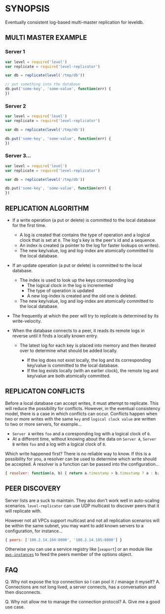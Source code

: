 # SYNOPSIS
Eventually consistent log-based multi-master replication for leveldb.

## MULTI MASTER EXAMPLE

### Server 1

```js
var level = require('level')
var replicate = require('level-replicator')

var db = replicate(level('/tmp/db'))

// put something into the database
db.put('some-key', 'some-value', function(err) {
})
```

### Server 2

```js
var level = require('level')
var replicate = require('level-replicator')

var db = replicate(level('/tmp/db'))

db.put('some-key', 'some-value', function(err) {
})
```

### Server 3...

```js
var level = require('level')
var replicate = require('level-replicator')

var db = replicate(level('/tmp/db'))

db.put('some-key', 'some-value', function(err) {
})
```

## REPLICATION ALGORITHM
- If a write operation (a put or delete) is committed to the local database
  for the first time.

  - A log is created that contains the type of operation and a logical clock
    that is set at `0`. The log's key is the peer's id and a sequence.
  - An index is created (a pointer to the log for faster lookups on writes).
  - The new key/value, log and log-index are atomically committed to the local
    database.

- If an update operation (a put or delete) is committed to the local database.

  - The index is used to look up the keys corresponding log
    - The logical clock in the log is incremented
    - The type of operation is updated
    - A new log-index is created and the old one is deleted.
  - The new key/value, log and log-index are atomically committed to the local
    database.

- The frequently at which the peer will try to replicate is determined by its
  write-velocity.

- When the database connects to a peer, it reads its remote logs in reverse
  until it finds a locally known entry.

  - The latest log for each key is placed into memory and then iterated
    over to determine what should be added locally.

    - If the log does not exist locally, the log and its corresponding
      key/value is committed to the local database.
    - If the log exists locally (with an earlier clock), the remote log
      and key/value are both atomically committed.

## REPLICATON CONFLICTS
Before a local database can accept writes, it must attempt to replicate. This
will reduce the possibility for conflicts. However, in the eventual consistency
model, there is a case in which conflicts can occur. Conflicts happen when two
or more writes with the same `key` and `logical clock value` are written to two
or more servers, for example...

- `Server A` writes `foo` and a coresponding log with a logical clock of `0`.
- At a different time, without knowing about the data on `Server A`, `Server B`
  writes `foo` and a log with a logical clock of `0`.

Which write happened first? There is no reliable way to know. If this is a
possibility for you, a resolver can be used to determine which write should be
accepted. A resolver is a function can be passed into the configuration...

```js
{ resolver: function(a, b) { return a.timestamp > b.timestamp ? a : b; } }
```

## PEER DISCOVERY
Server lists are a suck to maintain. They also don't work well in auto-scaling
scenarios. `level-replicator` can use UDP multicast to discover peers that it
will replicate with.

However not all VPCs support multicast and not all replication scenarios will
be within the same subnet, you may want to add known servers to a configuration,
for instance...

```js
{ peers: ['100.2.14.104:8000', '100.2.14.105:8000'] }
```

Otherwise you can use a service registry like [`seaport`] or an module
like [`aws-instances`]() to feed the peers member of the options object.

## FAQ

Q. Why not expose the tcp connection so I can pool it / manage it myself?
A. Connections are not long lived, a server connects, has a conversation and then
disconnects.

Q. Why not allow me to manage the connection protocol?
A. Give me a good use case.

